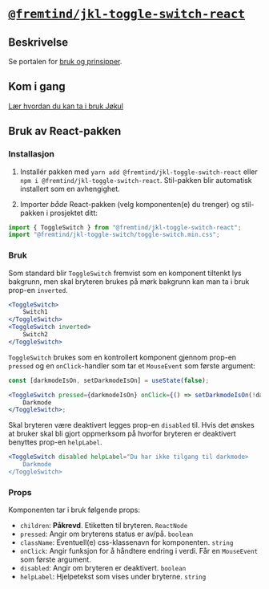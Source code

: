 # [`@fremtind/jkl-toggle-switch-react`](https://jokul.fremtind.no/komponenter/toggleswitch)

## Beskrivelse

Se portalen for [bruk og prinsipper](https://jokul.fremtind.no/komponenter/toggleswitch).

## Kom i gang

[Lær hvordan du kan ta i bruk Jøkul](https://jokul.fremtind.no/developer/getting-started/)

## Bruk av React-pakken

### Installasjon

1. Installér pakken med `yarn add @fremtind/jkl-toggle-switch-react` eller `npm i @fremtind/jkl-toggle-switch-react`. Stil-pakken blir automatisk installert som en avhengighet.

2. Importer _både_ React-pakken (velg komponenten(e) du trenger) og stil-pakken i prosjektet ditt:

```js
import { ToggleSwitch } from "@fremtind/jkl-toggle-switch-react";
import "@fremtind/jkl-toggle-switch/toggle-switch.min.css";
```

### Bruk

Som standard blir `ToggleSwitch` fremvist som en komponent tiltenkt lys bakgrunn, men skal bryteren brukes på mørk bakgrunn kan man ta i bruk prop-en `inverted`.

```jsx
<ToggleSwitch>
    Switch1
</ToggleSwitch>
<ToggleSwitch inverted>
    Switch2
</ToggleSwitch>
```

`ToggleSwitch` brukes som en kontrollert komponent gjennom prop-en `pressed` og en `onClick`-handler som tar et `MouseEvent` som første argument:

```jsx
const [darkmodeIsOn, setDarkmodeIsOn] = useState(false);

<ToggleSwitch pressed={darkmodeIsOn} onClick={() => setDarkmodeIsOn(!darkmodeIsOn)}>
    Darkmode
</ToggleSwitch>;
```

Skal bryteren være deaktivert legges prop-en `disabled` til. Hvis det ønskes at bruker skal bli gjort oppmerksom på hvorfor bryteren er deaktivert benyttes prop-en `helpLabel`.

```jsx
<ToggleSwitch disabled helpLabel="Du har ikke tilgang til darkmode>
    Darkmode
</ToggleSwitch>
```

### Props

Komponenten tar i bruk følgende props:

-   `children`: **Påkrevd**. Etiketten til bryteren. `ReactNode`
-   `pressed`: Angir om bryterens status er av/på. `boolean`
-   `className`: Eventuell(e) css-klassenavn for komponenten. `string`
-   `onClick`: Angir funksjon for å håndtere endring i verdi. Får en `MouseEvent` som første argument.
-   `disabled`: Angir om bryteren er deaktivert. `boolean`
-   `helpLabel`: Hjelpetekst som vises under bryterne. `string`
